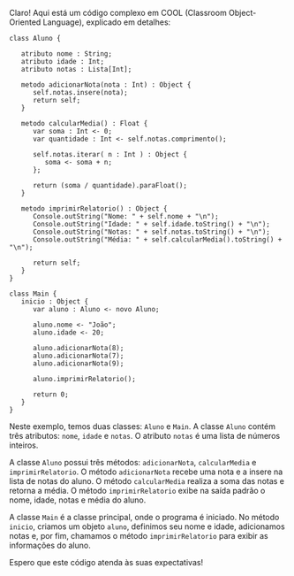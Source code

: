 Claro! Aqui está um código complexo em COOL (Classroom Object-Oriented Language), explicado em detalhes:

```
class Aluno {

   atributo nome : String;
   atributo idade : Int;
   atributo notas : Lista[Int];

   metodo adicionarNota(nota : Int) : Object {
      self.notas.insere(nota);
      return self;
   }

   metodo calcularMedia() : Float {
      var soma : Int <- 0;
      var quantidade : Int <- self.notas.comprimento();
      
      self.notas.iterar( n : Int ) : Object {
         soma <- soma + n;
      };
      
      return (soma / quantidade).paraFloat();
   }

   metodo imprimirRelatorio() : Object {
      Console.outString("Nome: " + self.nome + "\n");
      Console.outString("Idade: " + self.idade.toString() + "\n");
      Console.outString("Notas: " + self.notas.toString() + "\n");
      Console.outString("Média: " + self.calcularMedia().toString() + "\n");
      
      return self;
   }
}

class Main {
   inicio : Object {
      var aluno : Aluno <- novo Aluno;
      
      aluno.nome <- "João";
      aluno.idade <- 20;
      
      aluno.adicionarNota(8);
      aluno.adicionarNota(7);
      aluno.adicionarNota(9);
      
      aluno.imprimirRelatorio();
      
      return 0;
   }
}
```

Neste exemplo, temos duas classes: `Aluno` e `Main`. A classe `Aluno` contém três atributos: `nome`, `idade` e `notas`. O atributo `notas` é uma lista de números inteiros.

A classe `Aluno` possui três métodos: `adicionarNota`, `calcularMedia` e `imprimirRelatorio`. O método `adicionarNota` recebe uma nota e a insere na lista de notas do aluno. O método `calcularMedia` realiza a soma das notas e retorna a média. O método `imprimirRelatorio` exibe na saída padrão o nome, idade, notas e média do aluno.

A classe `Main` é a classe principal, onde o programa é iniciado. No método `inicio`, criamos um objeto `aluno`, definimos seu nome e idade, adicionamos notas e, por fim, chamamos o método `imprimirRelatorio` para exibir as informações do aluno.

Espero que este código atenda às suas expectativas!